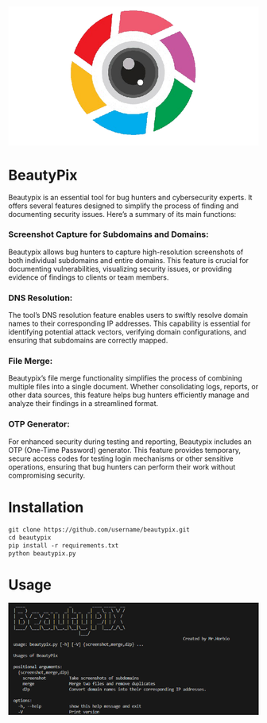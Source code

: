 ![Screenshot](https://github.com/MrHorbio/BeautyPix/blob/main/logo.png)
# BeautyPix
Beautypix is an essential tool for bug hunters and cybersecurity experts. It offers several features designed to simplify the process of finding and documenting security issues. Here’s a summary of its main functions:
### Screenshot Capture for Subdomains and Domains:
Beautypix allows bug hunters to capture high-resolution screenshots of both individual subdomains and entire domains. This feature is crucial for documenting vulnerabilities, visualizing security issues, or providing evidence of findings to clients or team members.

### DNS Resolution: 
The tool’s DNS resolution feature enables users to swiftly resolve domain names to their corresponding IP addresses. This capability is essential for identifying potential attack vectors, verifying domain configurations, and ensuring that subdomains are correctly mapped.

### File Merge:
Beautypix’s file merge functionality simplifies the process of combining multiple files into a single document. Whether consolidating logs, reports, or other data sources, this feature helps bug hunters efficiently manage and analyze their findings in a streamlined format.

### OTP Generator:
For enhanced security during testing and reporting, Beautypix includes an OTP (One-Time Password) generator. This feature provides temporary, secure access codes for testing login mechanisms or other sensitive operations, ensuring that bug hunters can perform their work without compromising security.

# Installation 
```
git clone https://github.com/username/beautypix.git
cd beautypix
pip install -r requirements.txt
python beautypix.py
```
# Usage
![Screenshot](https://github.com/MrHorbio/BeautyPix/blob/main/Screenshot%202024-08-31%20023604.png)
